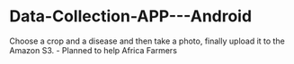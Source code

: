 # Data-Collection-APP---Android
Choose a crop and a disease and then take a photo, finally upload it to the Amazon S3. - Planned to help Africa Farmers
